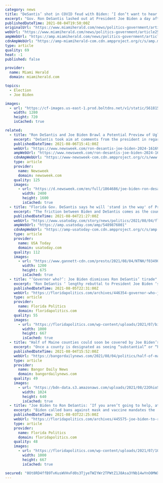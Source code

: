 ```yaml
---
category: news
title: "DeSantis’ shot in COVID feud with Biden: ‘I don’t want to hear a blip ... from you’"
excerpt: "Gov. Ron DeSantis lashed out at President Joe Biden a day after Biden told the Republican governor to “get out of the way” of mask mandates."
publishedDateTime: 2021-08-04T19:50:00Z
originalUrl: "https://www.miamiherald.com/news/politics-government/article253259453.html"
webUrl: "https://www.miamiherald.com/news/politics-government/article253259453.html"
ampWebUrl: "https://amp.miamiherald.com/news/politics-government/article253259453.html"
cdnAmpWebUrl: "https://amp-miamiherald-com.cdn.ampproject.org/c/s/amp.miamiherald.com/news/politics-government/article253259453.html"
type: article
quality: 69
heat: -1
published: false

provider:
  name: Miami Herald
  domain: miamiherald.com

topics:
  - Election
  - Joe Biden

images:
  - url: "https://cf-images.us-east-1.prod.boltdns.net/v1/static/5618154292001/ca109304-95eb-412d-bef5-05c75ed6bdcb/d0ed0834-5025-46cb-9e94-94b57654d942/1280x720/match/image.jpg"
    width: 1280
    height: 720
    isCached: true

related:
  - title: "Ron DeSantis and Joe Biden Brawl a Potential Preview of Ugly 2024 Race"
    excerpt: "DeSantis took aim at comments from the president in regard to governors, while also questioning him looking to \"single out Florida over COVID.\""
    publishedDateTime: 2021-08-06T15:41:00Z
    webUrl: "https://www.newsweek.com/ron-desantis-joe-biden-2024-1616923"
    ampWebUrl: "https://www.newsweek.com/ron-desantis-joe-biden-2024-1616923?amp=1"
    cdnAmpWebUrl: "https://www-newsweek-com.cdn.ampproject.org/c/s/www.newsweek.com/ron-desantis-joe-biden-2024-1616923?amp=1"
    type: article
    provider:
      name: Newsweek
      domain: newsweek.com
    quality: 125
    images:
      - url: "https://d.newsweek.com/en/full/1864686/joe-biden-ron-desantis-split.jpg"
        width: 2400
        height: 1600
        isCached: true
  - title: "Florida Gov. DeSantis says he will 'stand in the way' of President Biden on COVID-19 restrictions"
    excerpt: "The friction between Biden and DeSantis comes as the country confronts a fourth wave of the virus, one that has hit especially hard in Florida."
    publishedDateTime: 2021-08-04T21:27:00Z
    webUrl: "https://www.usatoday.com/story/news/politics/2021/08/04/florida-governor-ron-desantis-tells-biden-he-standing-your-way/5489876001/?scrolla=5eb6d68b7fedc32c19ef33b4"
    ampWebUrl: "https://amp.usatoday.com/amp/5489876001"
    cdnAmpWebUrl: "https://amp-usatoday-com.cdn.ampproject.org/c/s/amp.usatoday.com/amp/5489876001"
    type: article
    provider:
      name: USA Today
      domain: usatoday.com
    quality: 112
    images:
      - url: "https://www.gannett-cdn.com/presto/2021/08/04/NTNH/f03490aa-3669-43eb-81ca-a1380a4d933a-002_080421_Gov_DeSantis_press_conf_PC.jpg?auto=webp&crop=5471,3078,x0,y278&format=pjpg&width=1200"
        width: 1200
        height: 675
        isCached: true
  - title: "‘Governor who?’: Joe Biden dismisses Ron DeSantis’ tirade"
    excerpt: "Ron DeSantis ‘ lengthy rebuttal to President Joe Biden ‘s rebuke of his pandemic response, Biden dismissed DeSantis’ speech in a five-word rebuttal Thursday. “Governor who?” Biden said, laughing off a reporter’s request for comment."
    publishedDateTime: 2021-08-05T22:31:00Z
    webUrl: "https://floridapolitics.com/archives/446354-governor-who-joe-biden-dismisses-ron-desantis-tirade/"
    type: article
    provider:
      name: Florida Politics
      domain: floridapolitics.com
    quality: 55
    images:
      - url: "https://floridapolitics.com/wp-content/uploads/2021/07/biden-jul-16.jpeg"
        width: 1000
        height: 667
        isCached: true
  - title: "Half of Maine counties could soon be covered by Joe Biden’s new eviction moratorium"
    excerpt: "Once a county is designated as seeing “substantial” or “high” transmission, residents are protected from evictions for at least two weeks."
    publishedDateTime: 2021-08-04T15:52:00Z
    webUrl: "https://bangordailynews.com/2021/08/04/politics/half-of-maine-counties-could-soon-be-covered-by-joe-bidens-new-eviction-moratorium/"
    type: article
    provider:
      name: Bangor Daily News
      domain: bangordailynews.com
    quality: 49
    images:
      - url: "https://bdn-data.s3.amazonaws.com/uploads/2021/08/22OhioStreet060420_NAW2-1.jpg"
        width: 1024
        height: 640
        isCached: true
  - title: "Joe Biden to Ron DeSantis: ‘If you aren’t going to help, at least get out of the way’"
    excerpt: "Biden called bans against mask and vaccine mandates the 'worst of all.' The White House issued a warning to Gov. Ron DeSantis Tuesday after Florida saw a record number of new hospitalizations related to COVID-19."
    publishedDateTime: 2021-08-03T22:25:00Z
    webUrl: "https://floridapolitics.com/archives/445575-joe-biden-to-ron-desantis-if-you-arent-going-to-help-at-least-get-out-of-the-way/"
    type: article
    provider:
      name: Florida Politics
      domain: floridapolitics.com
    quality: 48
    images:
      - url: "https://floridapolitics.com/wp-content/uploads/2021/07/1000-54.jpeg"
        width: 1000
        height: 667
        isCached: true

secured: "0Ot8RD4ffB9TvKusWVHvFd0s3TjyeTWIYWr2TPWtZ1J8Asa3YNb14wYnO0MWX+eJSMgxS4O/A3Z3Dh4Sm7v1dr1wHDfzH7jutI7p31Wj9YrtSzFLJQdAMeExBE7+O6D9a1aEUKjwpO9uwH0PFXfxG1815eSsX/j3gihKMUgFzRswsjwRjaraXBTHSOOcHa/dCaAywJ4etMwrAZOszpggERMJj1SCVuXG+qCDks0g+e3z8edeIS+3LFBBTjF4K6HZ/fKiNy+a8UNHwX3e0FNEH+rjjy1TOhhaLelj7l8nCIg5wxG6TXl4RH3kw8Jv7lrODDMxH/h8l1wYiSpF3dltA/uNyNzqkTs2PSQHms32Ti8=;ReVmVpImi6cePIA5OGB+xg=="
---
```


